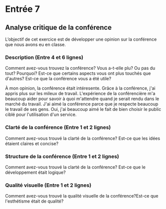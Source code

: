 # Entrée 7
## Analyse critique de la conférence

L’objectif de cet exercice est de développer une opinion sur la conférence que nous avons eu en classe. 

### Description (Entre 4 et 6 lignes)
Comment avez-vous trouvez la conférence? Vous a-t-elle plu? Ou pas du tout? Pourquoi? Est-ce que certains aspects vous ont plus touchés que d'autres? Est-ce que la conférence vous a été utile?

À mon opinion, la conférence était intéresente. Grâce à la conférence, j'ai appris plus sur les mileux de travail. L'expérience de la conférencière m'a beaucoup aider pour savoir à quoi m'attendre quand je serait rendu dans le marché du travail. J'ai aimé la conférence parce que je respecte beaucoup le travail de ses gens. Oui, j'ai beaucoup aimé le fait de bien choisir le public ciblé pour l'utilisation d'un service. 

### Clarté de la conférence (Entre 1 et 2 lignes)
Comment avez-vous trouvé la clarté de la conférence? Est-ce que les idées étaient claires et concise?

### Structure de la conférence (Entre 1 et 2 lignes)
Comment avez-vous trouvé la clarté de la conférence? Est-ce que le développement était logique?

### Qualité visuelle (Entre 1 et 2 lignes)
Comment avez-vous trouvé la qualité visuelle de la conférence?Est-ce que l'esthétisme était de qualité?


